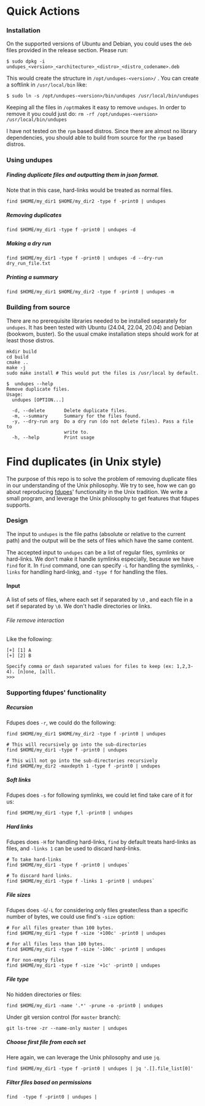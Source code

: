 # Quick Actions

### Installation

On the supported versions of Ubuntu and Debian, you could uses the `deb` files provided in the release section.  Please run:

```
$ sudo dpkg -i undupes_<version>_<architecture>_<distro>_<distro_codename>.deb
```

This would create the structure in `/opt/undupes-<version>/` . You can create a softlink in `/usr/local/bin` like:

```
$ sudo ln -s /opt/undupes-<version>/bin/undupes /usr/local/bin/undupes
```

Keeping all the files in `/opt`makes it easy to remove `undupes`.  In order to remove it you could just do: `rm -rf /opt/undupes-<version> /usr/local/bin/undupes` 



I have not tested on the `rpm` based distros. Since there are almost no library dependencies, you should able to build from source for the `rpm` based distros.



### Using undupes

##### Finding duplicate files and outputting them in json format.

Note that in this case, hard-links would be treated as normal files.

```
find $HOME/my_dir1 $HOME/my_dir2 -type f -print0 | undupes
```

##### Removing duplicates

```
find $HOME/my_dir1 -type f -print0 | undupes -d
```

##### Making a dry run

```
find $HOME/my_dir1 -type f -print0 | undupes -d --dry-run dry_run_file.txt
```

##### Printing a summary

```
find $HOME/my_dir1 $HOME/my_dir2 -type f -print0 | undupes -m
```



### Building from source

There are no prerequisite libraries needed to be installed separately for `undupes`.  It has been tested with Ubuntu (24.04, 22.04, 20.04) and Debian (bookwom, buster).  So the usual cmake installation steps should work for at least those distros.

```
mkdir build
cd build
cmake ..
make -j
sudo make install # This would put the files is /usr/local by default.
```

```
$  undupes --help
Remove duplicate files.
Usage:
  undupes [OPTION...]

  -d, --delete       Delete duplicate files.
  -m, --summary      Summary for the files found.
  -y, --dry-run arg  Do a dry run (do not delete files). Pass a file to
                     write to.
  -h, --help         Print usage
```

# Find duplicates (in Unix style)

The purpose of this repo is to solve the problem of removing duplicate files in our understanding of the Unix philosophy.  We try to see, how we can go about reproducing [fdupes](https://github.com/adrianlopezroche/fdupes)' functionality in the Unix tradition.  We write a small program, and leverage the Unix philosophy to get features that fdupes supports.

### Design

The input to `undupes` is the file paths (absolute or relative to the current path) and the output will be the sets of files which have the same content. 

The accepted input to `undupes` can be a list of regular files, symlinks or hard-links. We don't make it handle symlinks especially,  because we have `find` for it.  In `find` command, one can specify `-L` for handling the symlinks, `-links` for handling hard-linkg, and `-type f` for handling the files. 

#### Input

A list of  sets of files, where each set if separated by `\0` , and each file in a set if separated by `\0`.  We don't hadle directories or links.

###### File remove interaction

Like the following:

```
[+] [1] A
[+] [2] B

Specify comma or dash separated values for files to keep (ex: 1,2,3-4). [n]one, [a]ll.
>>>
```

### Supporting fdupes' functionality

##### Recursion

Fdupes does `-r`, we could do the following:

`find $HOME/my_dir1 $HOME/my_dir2 -type f -print0 | undupes`

```
# This will recursively go into the sub-directories
find $HOME/my_dir1 -type f -print0 | undupes

# This will not go into the sub-directories recursively
find $HOME/my_dir2 -maxdepth 1 -type f -print0 | undupes
```

##### Soft links

Fdupes does `-s` for following symlinks, we could let find take care of it for us:

`find $HOME/my_dir1 -type f,l -print0 | undupes`

##### Hard links

Fdupes does `-H` for handling hard-links, `find` by default treats hard-links as files, and `-links 1` can be used to discard hard-links.

```
# To take hard-links
find $HOME/my_dir1 -type f -print0 | undupes`

# To discard hard links.
find $HOME/my_dir1 -type f -links 1 -print0 | undupes`
```

##### File sizes

Fdupes does `-G`/`-L` for considering only files greater/less than a specific number of bytes, we could use find's `-size` option:

```
# For all files greater than 100 bytes.
find $HOME/my_dir1 -type f -size '+100c' -print0 | undupes

# For all files less than 100 bytes.
find $HOME/my_dir1 -type f -size '-100c' -print0 | undupes

# For non-empty files
find $HOME/my_dir1 -type f -size '+1c' -print0 | undupes
```

##### File type

No hidden directories or files:

```
find $HOME/my_dir1 -name '.*' -prune -o -print0 | undupes
```

Under git version control (for `master` branch):

```
git ls-tree -zr --name-only master | undupes
```

##### Choose first file from each set

Here again, we can leverage the Unix philosophy and use `jq`.

```
find $HOME/my_dir1 -type f -print0 | undupes | jq '.[].file_list[0]'
```

##### Filter files based on permissions

```
find  -type f -print0 | undupes | 
```
